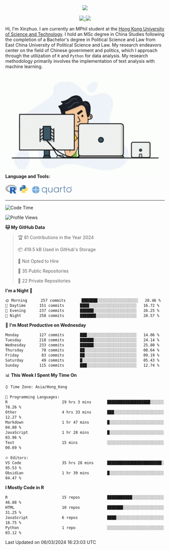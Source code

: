 <div align='center'>
<img src='https://readme-typing-svg.herokuapp.com?font=Lora&color=4d3900&center=true&lines=HKUST+Mphil+in+SOSC;Focus+on+China;Code+for+PoliSci'/>
</div>

<p align='center'>
 <a href
='https://www.linkedin.com/in/xinzhuo-huang-5161011ba/' target='_blank'>
        <img src='https://img.shields.io/badge/linkedin%20-%230077B5.svg?&style=for-the-badge&logo=linkedin&logoColor=white'/>
    </a>
 <a href='https://twitter.com/HsinchoH' target='_blank'>
        <img src='https://img.shields.io/badge/Twitter-1DA1F2?style=for-the-badge&logo=twitter&logoColor=white'/>
    </a>
    </p>
    
Hi, I'm Xinzhuo. I am currently an MPhil student at the [Hong Kong University of Science and Technology](https://sosc.hkust.edu.hk/node/613). I hold an MSc degree in China Studies following the completion of a Bachelor's degree in Political Science and Law from East China University of Political Science and Law. My research endeavors center on the field of Chinese government and politics, which I approach through the utilization of `R` and `Python` for data analysis. My research methodology primarily involves the implementation of text analysis with machine learning.




<img align='right' src="https://github.com/xinzhuohkust/xinzhuohkust/blob/main/programmer.gif" width="590">



**Language and Tools:**  

<code><img height="36" src="https://raw.githubusercontent.com/github/explore/80688e429a7d4ef2fca1e82350fe8e3517d3494d/topics/r/r.png"></code>
<code><img height="36" src="https://raw.githubusercontent.com/github/explore/80688e429a7d4ef2fca1e82350fe8e3517d3494d/topics/python/python.png"></code>
<code><img height="32" src="https://github.com/quarto-dev/quarto-r/blob/main/man/figures/quarto.png"></code>

---
<!--START_SECTION:waka-->
![Code Time](http://img.shields.io/badge/Code%20Time-1%2C483%20hrs%2054%20mins-blue)

![Profile Views](http://img.shields.io/badge/Profile%20Views-0-blue)

**🐱 My GitHub Data** 

> 🏆 81 Contributions in the Year 2024
 > 
> 📦 419.5 kB Used in GitHub's Storage 
 > 
> 🚫 Not Opted to Hire
 > 
> 📜 35 Public Repositories 
 > 
> 🔑 22 Private Repositories  
 > 
**I'm a Night 🦉** 

```text
🌞 Morning      257 commits       ███████░░░░░░░░░░░░░░░░░░   28.46 % 
🌆 Daytime      151 commits       ████░░░░░░░░░░░░░░░░░░░░░   16.72 % 
🌃 Evening      237 commits       ██████░░░░░░░░░░░░░░░░░░░   26.25 % 
🌙 Night        258 commits       ███████░░░░░░░░░░░░░░░░░░   28.57 % 

```
📅 **I'm Most Productive on Wednesday** 

```text
Monday         127 commits       ███░░░░░░░░░░░░░░░░░░░░░░   14.06 % 
Tuesday        218 commits       ██████░░░░░░░░░░░░░░░░░░░   24.14 % 
Wednesday      233 commits       ██████░░░░░░░░░░░░░░░░░░░   25.80 % 
Thursday        78 commits       ██░░░░░░░░░░░░░░░░░░░░░░░   08.64 % 
Friday          83 commits       ██░░░░░░░░░░░░░░░░░░░░░░░   09.19 % 
Saturday        49 commits       █░░░░░░░░░░░░░░░░░░░░░░░░   05.43 % 
Sunday         115 commits       ███░░░░░░░░░░░░░░░░░░░░░░   12.74 % 

```


📊 **This Week I Spent My Time On** 

```text
⌚︎ Time Zone: Asia/Hong_Kong

💬 Programming Languages: 
R                        29 hrs 3 mins       ███████████████████░░░░░░   78.26 % 
Other                    4 hrs 33 mins       ███░░░░░░░░░░░░░░░░░░░░░░   12.27 % 
Markdown                 1 hr 47 mins        █░░░░░░░░░░░░░░░░░░░░░░░░   04.80 % 
JavaScript               1 hr 28 mins        █░░░░░░░░░░░░░░░░░░░░░░░░   03.96 % 
Text                     15 mins             ░░░░░░░░░░░░░░░░░░░░░░░░░   00.69 % 

🔥 Editors: 
VS Code                  35 hrs 28 mins      ████████████████████████░   95.53 % 
Obsidian                 1 hr 39 mins        █░░░░░░░░░░░░░░░░░░░░░░░░   04.47 % 

```

**I Mostly Code in R** 

```text
R                        15 repos            ███████████░░░░░░░░░░░░░░   46.88 % 
HTML                     10 repos            ███████░░░░░░░░░░░░░░░░░░   31.25 % 
JavaScript               6 repos             ████░░░░░░░░░░░░░░░░░░░░░   18.75 % 
Python                   1 repo              ░░░░░░░░░░░░░░░░░░░░░░░░░   03.12 % 

```



 Last Updated on 06/03/2024 16:23:03 UTC
<!--END_SECTION:waka-->
    
    
    
    
    
    
    
    
